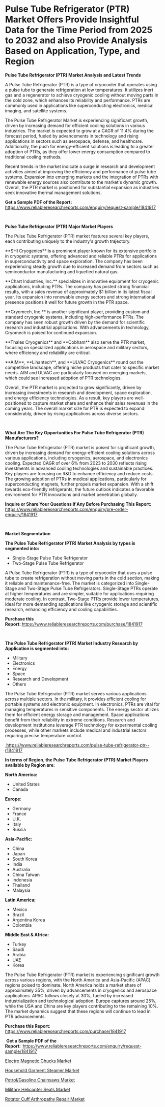 <p><h1>Pulse Tube Refrigerator (PTR) Market Offers Provide Insightful Data for the Time Period from 2025 to 2032 and also Provide Analysis Based on Application, Type, and Region</h1></p><p><strong>Pulse Tube Refrigerator (PTR) Market Analysis and Latest Trends</strong></p>
<p><p>A Pulse Tube Refrigerator (PTR) is a type of cryocooler that operates using a pulse tube to generate refrigeration at low temperatures. It utilizes inert gas and a regenerator to achieve cryogenic cooling without moving parts in the cold zone, which enhances its reliability and performance. PTRs are commonly used in applications like superconducting electronics, medical imaging, and satellite systems.</p><p>The Pulse Tube Refrigerator Market is experiencing significant growth, driven by increasing demand for efficient cooling solutions in various industries. The market is expected to grow at a CAGR of 11.4% during the forecast period, fueled by advancements in technology and rising applications in sectors such as aerospace, defense, and healthcare. Additionally, the push for energy-efficient solutions is leading to a greater adoption of PTRs, as they offer lower energy consumption compared to traditional cooling methods.</p><p>Recent trends in the market indicate a surge in research and development activities aimed at improving the efficiency and performance of pulse tube systems. Expansion into emerging markets and the integration of PTRs with renewable energy sources also contribute to the market's dynamic growth. Overall, the PTR market is positioned for substantial expansion as industries seek innovative thermal management solutions.</p></p>
<p><strong>Get a Sample PDF of the Report:&nbsp;</strong> <a href="https://www.reliableresearchreports.com/enquiry/request-sample/1841917?utm_campaign=16&utm_medium=2&utm_source=Github&utm_content=ia&utm_term=26032025&utm_id=pulse-tube-refrigerator-ptr">https://www.reliableresearchreports.com/enquiry/request-sample/1841917</a></p>
<p>&nbsp;</p>
<p><strong>Pulse Tube Refrigerator (PTR) Major Market Players</strong></p>
<p><p>The Pulse Tube Refrigerator (PTR) market features several key players, each contributing uniquely to the industry's growth trajectory. </p><p>**SHI Cryogenics** is a prominent player known for its extensive portfolio in cryogenic systems, offering advanced and reliable PTRs for applications in superconductivity and space exploration. The company has been experiencing steady growth due to increased demand from sectors such as semiconductor manufacturing and liquefied natural gas.</p><p>**Chart Industries, Inc.** specializes in innovative equipment for cryogenic applications, including PTRs. The company has posted strong financial results, with a sales revenue of approximately $1 billion in its latest fiscal year. Its expansion into renewable energy sectors and strong international presence positions it well for future growth in the PTR space.</p><p>**Cryomech, Inc.** is another significant player, providing custom and standard cryogenic systems, including high-performance PTRs. The company has seen robust growth driven by the demand for scientific research and industrial applications. With advancements in technology, Cryomech is poised for continued expansion.</p><p>**Thales Cryogenics** and **Cobham** also serve the PTR market, focusing on specialized applications in aerospace and military sectors, where efficiency and reliability are critical.</p><p>**AIM**, **Lihantech**, and **ULVAC Cryogenics** round out the competitive landscape, offering niche products that cater to specific market needs. AIM and ULVAC are particularly focused on emerging markets, which could see increased adoption of PTR technologies.</p><p>Overall, the PTR market is projected to grow significantly, driven by increasing investments in research and development, space exploration, and energy efficiency technologies. As a result, key players are well-positioned to capture market share and enhance their sales revenues in the coming years. The overall market size for PTR is expected to expand considerably, driven by rising applications across diverse sectors.</p></p>
<p>&nbsp;</p>
<p><strong>What Are The Key Opportunities For Pulse Tube Refrigerator (PTR) Manufacturers?</strong></p>
<p><p>The Pulse Tube Refrigerator (PTR) market is poised for significant growth, driven by increasing demand for energy-efficient cooling solutions across various applications, including cryogenics, aerospace, and electronics cooling. Expected CAGR of over 6% from 2023 to 2030 reflects rising investments in advanced cooling technologies and sustainable practices. Key players are focusing on R&D to enhance efficiency and reduce costs. The growing adoption of PTRs in medical applications, particularly for superconducting magnets, further propels market expansion. With a shift towards eco-friendly refrigerants, the future outlook indicates a favorable environment for PTR innovations and market penetration globally.</p></p>
<p><strong>Inquire or Share Your Questions If Any Before Purchasing This Report:</strong> <a href="https://www.reliableresearchreports.com/enquiry/pre-order-enquiry/1841917?utm_campaign=16&utm_medium=2&utm_source=Github&utm_content=ia&utm_term=26032025&utm_id=pulse-tube-refrigerator-ptr">https://www.reliableresearchreports.com/enquiry/pre-order-enquiry/1841917</a></p>
<p>&nbsp;</p>
<p><strong>Market Segmentation</strong></p>
<p><strong>The Pulse Tube Refrigerator (PTR) Market Analysis by types is segmented into:</strong></p>
<p><ul><li>Single-Stage Pulse Tube Refrigerator</li><li>Two-Stage Pulse Tube Refrigerator</li></ul></p>
<p><p>A Pulse Tube Refrigerator (PTR) is a type of cryocooler that uses a pulse tube to create refrigeration without moving parts in the cold section, making it reliable and maintenance-free. The market is categorized into Single-Stage and Two-Stage Pulse Tube Refrigerators. Single-Stage PTRs operate at higher temperatures and are simpler, suitable for applications requiring moderate cooling. In contrast, Two-Stage PTRs provide lower temperatures, ideal for more demanding applications like cryogenic storage and scientific research, enhancing efficiency and cooling capabilities.</p></p>
<p><strong>Purchase this Report:&nbsp;</strong><a href="https://www.reliableresearchreports.com/purchase/1841917?utm_campaign=16&utm_medium=2&utm_source=Github&utm_content=ia&utm_term=26032025&utm_id=pulse-tube-refrigerator-ptr">https://www.reliableresearchreports.com/purchase/1841917</a></p>
<p>&nbsp;</p>
<p><strong>The Pulse Tube Refrigerator (PTR) Market Industry Research by Application is segmented into:</strong></p>
<p><ul><li>Military</li><li>Electronics</li><li>Energy</li><li>Space</li><li>Research and Development</li><li>Others</li></ul></p>
<p><p>The Pulse Tube Refrigerator (PTR) market serves various applications across multiple sectors. In the military, it provides efficient cooling for portable systems and electronic equipment. In electronics, PTRs are vital for managing temperatures in sensitive components. The energy sector utilizes them for efficient energy storage and management. Space applications benefit from their reliability in extreme conditions. Research and development institutions leverage PTR technology for experimental cooling processes, while other markets include medical and industrial sectors requiring precise temperature control.</p></p>
<p><a href="https://www.reliableresearchreports.com/pulse-tube-refrigerator-ptr--r1841917?utm_campaign=16&utm_medium=2&utm_source=Github&utm_content=ia&utm_term=26032025&utm_id=pulse-tube-refrigerator-ptr">&nbsp;https://www.reliableresearchreports.com/pulse-tube-refrigerator-ptr--r1841917</a></p>
<p><strong>In terms of Region, the Pulse Tube Refrigerator (PTR) Market Players available by Region are:</strong></p>
<p>
    <p> <strong> North America: </strong>
        <ul>
            <li>United States</li>
            <li>Canada</li>
        </ul>
        </p> 
    <p> <strong> Europe: </strong>
        <ul>
            <li>Germany</li>
            <li>France</li>
            <li>U.K.</li>
            <li>Italy</li>
            <li>Russia</li>
        </ul>
        </p> 
    <p> <strong> Asia-Pacific: </strong>
        <ul>
            <li>China</li>
            <li>Japan</li>
            <li>South Korea</li>
            <li>India</li>
            <li>Australia</li>
            <li>China Taiwan</li>
            <li>Indonesia</li>
            <li>Thailand</li>
            <li>Malaysia</li>
        </ul>
        </p> 
    <p> <strong> Latin America: </strong>
        <ul>
            <li>Mexico</li>
            <li>Brazil</li>
            <li>Argentina Korea</li>
            <li>Colombia</li>
        </ul>
        </p> 
    <p> <strong> Middle East & Africa: </strong>
        <ul>
            <li>Turkey</li>
            <li>Saudi</li>
            <li>Arabia</li>
            <li>UAE</li>
            <li>Korea</li>
        </ul>
    </p>
    </p>
<p><p>The Pulse Tube Refrigerator (PTR) market is experiencing significant growth across various regions, with the North America and Asia-Pacific (APAC) regions poised to dominate. North America holds a market share of approximately 35%, driven by advancements in cryogenics and aerospace applications. APAC follows closely at 30%, fueled by increased industrialization and technological adoption. Europe captures around 25%, while the USA and China are key players contributing to the remaining 10%. The market dynamics suggest that these regions will continue to lead in PTR advancements.</p></p>
<p><strong>Purchase this Report: </strong><a href="https://www.reliableresearchreports.com/purchase/1841917?utm_campaign=16&utm_medium=2&utm_source=Github&utm_content=ia&utm_term=26032025&utm_id=pulse-tube-refrigerator-ptr">https://www.reliableresearchreports.com/purchase/1841917</a></p>
<p>&nbsp;<strong>Get a Sample PDF of the Report:&nbsp;&nbsp;</strong><a href="https://www.reliableresearchreports.com/enquiry/request-sample/1841917?utm_campaign=16&utm_medium=2&utm_source=Github&utm_content=ia&utm_term=26032025&utm_id=pulse-tube-refrigerator-ptr">https://www.reliableresearchreports.com/enquiry/request-sample/1841917</a></p>
<p><strong></strong></p>
<p><p><a href="https://github.com/birbamanan03/Market-Research-Report-List-1/blob/main/electro-magnetic-chucks-market.md?utm_campaign=16&utm_medium=2&utm_source=Github&utm_content=ia&utm_term=26032025&utm_id=pulse-tube-refrigerator-ptr">Electro Magnetic Chucks Market</a></p><p><a href="https://github.com/bholdsfofie/Market-Research-Report-List-1/blob/main/household-garment-steamer-market.md?utm_campaign=16&utm_medium=2&utm_source=Github&utm_content=ia&utm_term=26032025&utm_id=pulse-tube-refrigerator-ptr">Household Garment Steamer Market</a></p><p><a href="https://github.com/norbeludie83/Market-Research-Report-List-1/blob/main/petrolgasoline-chainsaws-market.md?utm_campaign=16&utm_medium=2&utm_source=Github&utm_content=ia&utm_term=26032025&utm_id=pulse-tube-refrigerator-ptr">Petrol/Gasoline Chainsaws Market</a></p><p><a href="https://github.com/shirleenfraker87/Market-Research-Report-List-1/blob/main/military-helicopter-seats-market.md?utm_campaign=16&utm_medium=2&utm_source=Github&utm_content=ia&utm_term=26032025&utm_id=pulse-tube-refrigerator-ptr">Military Helicopter Seats Market</a></p><p><a href="https://github.com/abedlagagica4/Market-Research-Report-List-1/blob/main/rotator-cuff-arthropathy-repair-market.md?utm_campaign=16&utm_medium=2&utm_source=Github&utm_content=ia&utm_term=26032025&utm_id=pulse-tube-refrigerator-ptr">Rotator Cuff Arthropathy Repair Market</a></p></p>